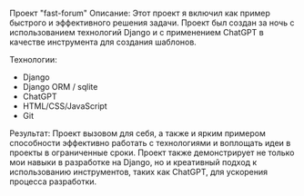 Проект "fast-forum"
Описание:
Этот проект я включил как пример быстрого и эффективного решения задачи. Проект был создан за ночь с использованием технологий Django и с применением ChatGPT в качестве инструмента для создания шаблонов.

Технологии:
- Django
- Django ORM / sqlite
- ChatGPT
- HTML/CSS/JavaScript
- Git

Результат:
Проект вызовом для себя, а также и ярким примером способности эффективно работать с технологиями и воплощать идеи в проекты в ограниченные сроки. Проект также демонстрирует не только мои навыки в разработке на Django, но и креативный подход к использованию инструментов, таких как ChatGPT, для ускорения процесса разработки.
